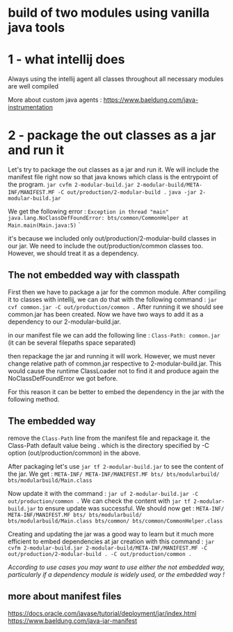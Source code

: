 # build of two modules using vanilla java tools

# 1 - what intellij does

Always using the intellij agent all classes throughout all necessary modules are well compiled

More about custom java agents : https://www.baeldung.com/java-instrumentation

# 2 - package the out classes as a jar and run it

Let's try to package the out classes as a jar and run it. We will include the manifest file right now so that java knows which class is the entrypoint of the program.
`jar cvfm 2-modular-build.jar 2-modular-build/META-INF/MANIFEST.MF -C out/production/2-modular-build .`
`java -jar 2-modular-build.jar`

We get the following error : 
`Exception in thread "main" java.lang.NoClassDefFoundError: bts/common/CommonHelper
at Main.main(Main.java:5)`
`

it's because we included only out/production/2-modular-build classes in our jar. 
We need to include the out/production/common classes too. However, we should treat it as a dependency. 

## The not embedded way with classpath

First then we have to package a jar for the common module. After compiling it to classes with intellij, we can do that with the following command :
`jar cvf common.jar -C out/production/common .`
After running it we should see common.jar has been created.
Now we have two ways to add it as a dependency to our 2-modular-build.jar.

in our manifest file we can add the following line : `Class-Path: common.jar` (it can be several filepaths space separated)

then repackage the jar and running it will work. However, we must never change relative path of common.jar respective to 2-modular-build.jar.
This would cause the runtime ClassLoader not to find it and produce again the NoClassDefFoundError we got before.

For this reason it can be better to embed the dependency in the jar with the following method.

## The embedded way

remove the `Class-Path` line from the manifest file and repackage it. the Class-Path default value being . which is the directory specified by -C option (out/production/common) in the above.

After packaging let's use `jar tf 2-modular-build.jar` to see the content of the jar. We get :
`META-INF/
META-INF/MANIFEST.MF
bts/
bts/modularbuild/
bts/modularbuild/Main.class
`

Now update it with the command : 
`jar uf 2-modular-build.jar -C out/production/common .`
We can check the content with `jar tf 2-modular-build.jar` to ensure update was successful. We should now get :
`META-INF/
META-INF/MANIFEST.MF
bts/
bts/modularbuild/
bts/modularbuild/Main.class
bts/common/
bts/common/CommonHelper.class`

Creating and updating the jar was a good way to learn but it much more efficient to embed dependencies at jar creation with this command :
`jar cvfm 2-modular-build.jar 2-modular-build/META-INF/MANIFEST.MF -C out/production/2-modular-build . -C out/production/common .`

*According to use cases you may want to use either the not embedded way, particularly if a dependency module is widely used, or the embedded way !*

## more about manifest files
https://docs.oracle.com/javase/tutorial/deployment/jar/index.html
https://www.baeldung.com/java-jar-manifest
